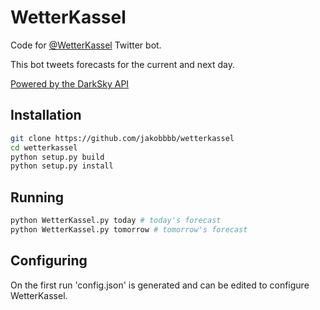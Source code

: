 # WetterKassel
Code for [@WetterKassel](https://twitter.com/WetterKassel) Twitter bot.

This bot tweets forecasts for the current and next day.

[Powered by the DarkSky API](https://darksky.net/poweredby)

## Installation
```bash
git clone https://github.com/jakobbbb/wetterkassel
cd wetterkassel
python setup.py build
python setup.py install
```

## Running
```bash
python WetterKassel.py today # today's forecast
python WetterKassel.py tomorrow # tomorrow's forecast
```

## Configuring
On the first run 'config.json' is generated and can be edited to configure WetterKassel.
